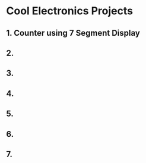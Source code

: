 # Cool Electronics Projects

## 1. Counter using 7 Segment Display

## 2.

## 3.

## 4.

## 5.

## 6.

## 7.
